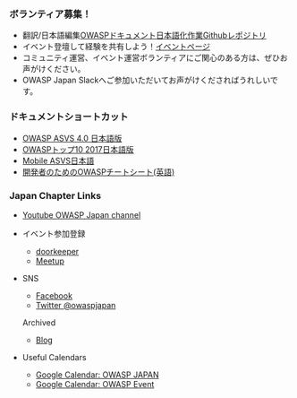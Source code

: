 ### ボランティア募集！ 
* 翻訳/日本語編集[OWASPドキュメント日本語化作業Githubレポジトリ](https://github.com/owasp-ja)
* イベント登壇して経験を共有しよう！[イベントページ](https://owasp.org/www-chapter-japan/#div-event)
* コミュニティ運営、イベント運営ボランティアにご関心のある方は、ぜひお声がけください。
* OWASP Japan Slackへご参加いただいてお声がけくださればうれしいです。

### ドキュメントショートカット
* [OWASP ASVS 4.0 日本語版](https://github.com/owasp-ja/asvs-ja)
* [OWASPトップ10 2017日本語版](https://github.com/OWASP/Top10/raw/master/2017/ja/OWASP%20Top%2010-2017(ja).pdf)
* [Mobile ASVS日本語](https://github.com/OWASP/owasp-masvs/blob/master/Document-ja/0x02-Frontispiece.md)
* [開発者のためのOWASPチートシート(英語)](https://docs.google.com/spreadsheets/d/1KNsAK1QbGih3WvmeTNeX5dj3_H1IHJTXrr98ZbFZZkg/edit#gid=0)

### Japan Chapter Links
* [Youtube OWASP Japan channel](https://www.youtube.com/channel/UCOsPioMMKzTTVv3__M0HFUw)

* イベント参加登録 
   * [doorkeeper](https://owasp.doorkeeper.jp/)
   * [Meetup](https://www.meetup.com/japan-owasp-meetup-group/)
   
* SNS
  * [Facebook](https://www.facebook.com/owaspjapan/)
  * [Twitter @owaspjapan](https://twitter.com/owaspjapan)
  
  Archived
  * [Blog](https://blog.owaspjapan.org/)
  
* Useful Calendars
  * [Google Calendar: OWASP JAPAN](https://calendar.google.com/calendar/b/1?cid=MGViaHU2dm5zdDYyOXMwM2lxMzR0NHZqbThAZ3JvdXAuY2FsZW5kYXIuZ29vZ2xlLmNvbQ)
  * [Google Calendar: OWASP Event](https://calendar.google.com/calendar/embed?src=hl6cjgs6ep1h7oniqgueu2bhbo%40group.calendar.google.com)
